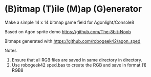 # (B)itmap (T)ile (M)ap (G)enerator

 Make a simple 14 x 14 bitmap game field for Agonlight/Console8

 Based on Agon sprite demo https://github.com/The-8bit-Noob
 
 Bitmaps generated with https://github.com/robogeek42/agon_sped 

 Notes
 1. Ensure that all RGB files are saved in same directory in directory.
 2. Use robogeek42 sped.bas to create the RGB and save in format (1) RGB8
